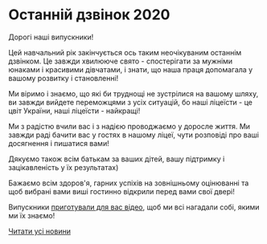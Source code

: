 # Останній дзвінок 2020

Дорогі наші випускники!

Цей навчальний рік закінчується ось таким неочікуваним останнім дзвінком. Це завжди хвилююче свято - спостерігати за мужніми юнаками і красивими дівчатами, і знати, що наша праця допомагала у вашому розвитку і становленні!

Ми віримо і знаємо, що які би труднощі не зустрілися на вашому шляху, ви завжди вийдете переможцями з усіх ситуацій, бо наші ліцеїсти - це цвіт України, наші ліцеїсти - найкращі!

Ми з радістю вчили вас і з надією проводжаємо у доросле життя. Ми завжди раді бачити вас у гостях в нашому ліцеї, чути розповіді про ваші досягнення і пишатися вами!

Дякуємо також всім батькам за ваших дітей, вашу підтримку і зацікавленість у їх результатах)

Бажаємо всім здоров'я, гарних успіхів на зовнішньому оцінюванні та щоб вибрані вами виші гостинно відкрили перед вами свої двері!

Випускники [приготували для вас відео](https://www.youtube.com/watch?v=WvOiOdAdglk&amp;feature=youtu.be), щоб ми всі нагадали собі, якими ми їх знаємо!

[Читати усі новини](/news)
